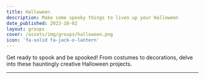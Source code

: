 ```yaml
---
title: Halloween
description: Make some spooky things to liven up your Halloween
date_published: 2023-10-02
layout: groups
cover: /assets/img/groups/halloween.png
icon: 'fa-solid fa-jack-o-lantern'
---
```


Get ready to spook and be spooked! From costumes to decorations, delve into these hauntingly creative Halloween projects.

---
